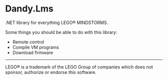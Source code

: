 Dandy.Lms
=========

.NET library for everything LEGO® MINDSTORMS.

Some things you should be able to do with this library:

* Remote control
* Compile VM programs
* Download firmware


---

LEGO® is a trademark of the LEGO Group of companies which does not sponsor, authorize or endorse this software.
